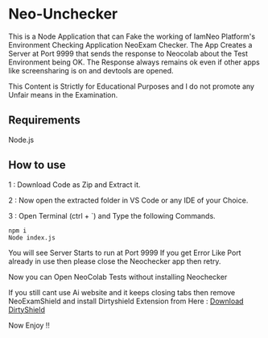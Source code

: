 # Neo-Unchecker

This is a Node Application that can Fake the working of IamNeo Platform's Environment Checking Application NeoExam Checker.
The App Creates a Server at Port 9999 that sends the response to Neocolab about the Test Environment being OK.
The Response always remains ok even if other apps like screensharing is on and devtools are opened.

This Content is Strictly for Educational Purposes and I do not promote any Unfair means in the Examination.

## Requirements

Node.js 

## How to use

1 : Download Code as Zip and Extract it.

2 : Now open the extracted folder in VS Code or any IDE of your Choice.

3 : Open Terminal (ctrl + `) and Type the following Commands.

```
npm i
Node index.js
```
You will see Server Starts to run at Port 9999
If you get Error Like Port already in use then please close the Neochecker app then retry.

Now you can Open NeoColab Tests without installing Neochecker

If you still cant use Ai website and it keeps closing tabs then remove NeoExamShield and install Dirtyshield Extension from Here : [Download DirtyShield](https://github.com/ayushshukla8920/Dirtyshield)


Now Enjoy !!
